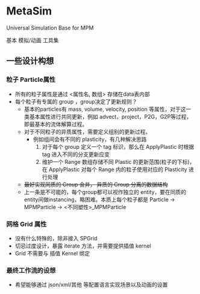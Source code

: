 # MetaSim
Universal Simulation Base for MPM

基本 模拟/动画 工具集

## 一些设计构想

### 粒子 Particle属性

+ 所有的粒子属性是通过 <属性名, 数组> 存储在data表内部
+ 每个粒子有专属的 group ，group决定了更新规则？
  + 基本的particles有 mass, volume, velocity, position 等属性，对于这一类基本属性进行共同更新，例如 advect，project，P2G，G2P等过程，即最基本的流体解算过程。
  + 对于不同粒子的异质属性，需要定义组别的更新过程。
    + 例如组间会有不同的 plasticity，有几种解决思路
      1. 对于每个 group 定义一个 tag 标识，那么在 ApplyPlastic 时根据 tag 进入不同的分支更新应变
      2. 维护一个 Range 数组存储不同 Plastic 的更新范围(粒子的下标)，在 ApplyPlastic 对每个 Range 内的粒子使用对应的 Plasticity 进行处理
  + ~~最好实现同质的 Group 合并， 异质的 Group 分离的数据结构~~
  + 上一条是不可能的，每个group都可以视作独立的 entity，要在同质的entity间做instancing，略困难。本质上每个粒子都是 Particle -> MPMParticle -> <不同塑性>_MPMParticle

### 网格 Grid 属性

+ 没有什么特殊的，除非接入 SPGrid
+ 切忌过度设计，暴露 iterate 方法，并需要提供插值 kernel
+ Grid 不需要与 插值 Kernel 绑定

### 最终工作流的设想

+ 希望能够通过 json/xml/其他 等配置语言实现场景以及动画的设置







